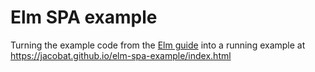 # Elm SPA example

Turning the example code from the [Elm guide](https://guide.elm-lang.org/webapps/) into a running example at https://jacobat.github.io/elm-spa-example/index.html
